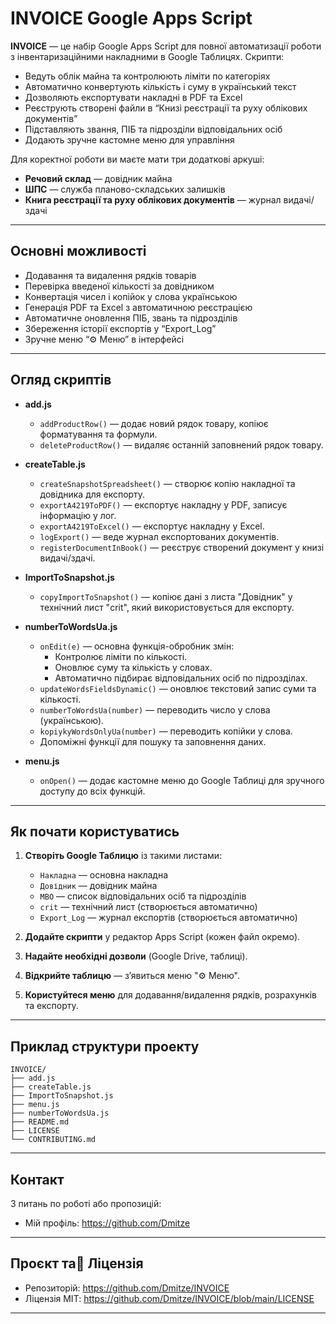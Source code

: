 # INVOICE Google Apps Script

**INVOICE** — це набір Google Apps Script для повної автоматизації роботи з інвентаризаційними накладними в Google Таблицях. Скрипти:

- Ведуть облік майна та контролюють ліміти по категоріях  
- Автоматично конвертують кількість і суму в український текст  
- Дозволяють експортувати накладні в PDF та Excel  
- Реєструють створені файли в “Книзі реєстрації та руху облікових документів”  
- Підставляють звання, ПІБ та підрозділи відповідальних осіб  
- Додають зручне кастомне меню для управління  

Для коректної роботи ви маєте мати три додаткові аркуші:

- **Речовий склад** — довідник майна  
- **ШПС** — служба планово-складських залишків  
- **Книга реєстрації та руху облікових документів** — журнал видачі/здачі 

---

## Основні можливості

- Додавання та видалення рядків товарів  
- Перевірка введеної кількості за довідником  
- Конвертація чисел і копійок у слова українською  
- Генерація PDF та Excel з автоматичною реєстрацією  
- Автоматичне оновлення ПІБ, звань та підрозділів  
- Збереження історії експортів у “Export_Log”  
- Зручне меню “⚙️ Меню” в інтерфейсі  

---

## Огляд скриптів

- **add.js**  
  - `addProductRow()` — додає новий рядок товару, копіює форматування та формули.
  - `deleteProductRow()` — видаляє останній заповнений рядок товару.

- **createTable.js**  
  - `createSnapshotSpreadsheet()` — створює копію накладної та довідника для експорту.
  - `exportA4219ToPDF()` — експортує накладну у PDF, записує інформацію у лог.
  - `exportA4219ToExcel()` — експортує накладну у Excel.
  - `logExport()` — веде журнал експортованих документів.
  - `registerDocumentInBook()` — реєструє створений документ у книзі видачі/здачі.

- **ImportToSnapshot.js**  
  - `copyImportToSnapshot()` — копіює дані з листа "Довідник" у технічний лист "crit", який використовується для експорту.

- **numberToWordsUa.js**  
  - `onEdit(e)` — основна функція-обробник змін:  
    - Контролює ліміти по кількості.
    - Оновлює суму та кількість у словах.
    - Автоматично підбирає відповідальних осіб по підрозділах.
  - `updateWordsFieldsDynamic()` — оновлює текстовий запис суми та кількості.
  - `numberToWordsUa(number)` — переводить число у слова (українською).
  - `kopiykyWordsOnlyUa(number)` — переводить копійки у слова.
  - Допоміжні функції для пошуку та заповнення даних.

- **menu.js**  
  - `onOpen()` — додає кастомне меню до Google Таблиці для зручного доступу до всіх функцій.

---

## Як почати користуватись

1. **Створіть Google Таблицю** із такими листами:
    - `Накладна` — основна накладна
    - `Довідник` — довідник майна
    - `МВО` — список відповідальних осіб та підрозділів
    - `crit` — технічний лист (створюється автоматично)
    - `Export_Log` — журнал експортів (створюється автоматично)

2. **Додайте скрипти** у редактор Apps Script (кожен файл окремо).

3. **Надайте необхідні дозволи** (Google Drive, таблиці).

4. **Відкрийте таблицю** — з’явиться меню "⚙️ Меню".

5. **Користуйтеся меню** для додавання/видалення рядків, розрахунків та експорту.

---

## Приклад структури проекту

```
INVOICE/
├── add.js
├── createTable.js
├── ImportToSnapshot.js
├── menu.js
├── numberToWordsUa.js
├── README.md
├── LICENSE
└── CONTRIBUTING.md
```

---

## Контакт

З питань по роботі або пропозицій:  
- Мій профіль: https://github.com/Dmitze  
---

## Проєкт та📄 Ліцензія

- Репозиторій: https://github.com/Dmitze/INVOICE  
- Ліцензія MIT: https://github.com/Dmitze/INVOICE/blob/main/LICENSE  

---



